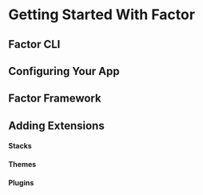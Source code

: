 # Getting Started With Factor

## Factor CLI

## Configuring Your App

## Factor Framework

## Adding Extensions

#### Stacks 

#### Themes

#### Plugins